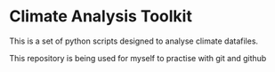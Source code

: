 # Climate Analysis Toolkit

This is a set of python scripts designed to analyse climate datafiles.

This repository is being used for myself to practise with git and github
